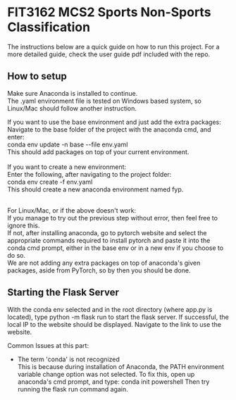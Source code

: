 # FIT3162 MCS2 Sports Non-Sports Classification


The instructions below are a quick guide on how to run this project.
For a more detailed guide, check the user guide pdf included with the repo.

## How to setup
Make sure Anaconda is installed to continue. <br />
The .yaml environment file is tested on Windows based system, so Linux/Mac should follow another instruction.

If you want to use the base environment and just add the extra packages:<br />
Navigate to the base folder of the project with the anaconda cmd, and enter:<br />
conda env update -n base --file env.yaml<br />
This should add packages on top of your current environment.<br />
<br />
If you want to create a new environment:<br />
Enter the following, after navigating to the project folder:<br />
conda env create -f env.yaml <br />
This should create a new anaconda environment named fyp.

<br />
For Linux/Mac, or if the above doesn't work:<br />
If you manage to try out the previous step without error, then feel free to ignore this.<br />
If not, after installing anaconda, go to pytorch website and select the appropriate commands required to install pytorch
and paste it into the conda cmd prompt, either in the base env or in a new env if you choose to do so.
<br />
We are not adding any extra packages on top of anaconda's given packages, aside from PyTorch, so by then you should be done.


## Starting the Flask Server
With the conda env selected and in the root directory (where app.py is located),
type python -m flask run to start the flask server. If successful, the local IP to the website
should be displayed. Navigate to the link to use the website.

Common Issues at this part:
- The term 'conda' is not recognized<br />
    This is because during installation of Anaconda, the PATH environment variable change option was not selected.
    To fix this, open up anaconda's cmd prompt, and type: conda init powershell
    Then try running the flask run command again.

